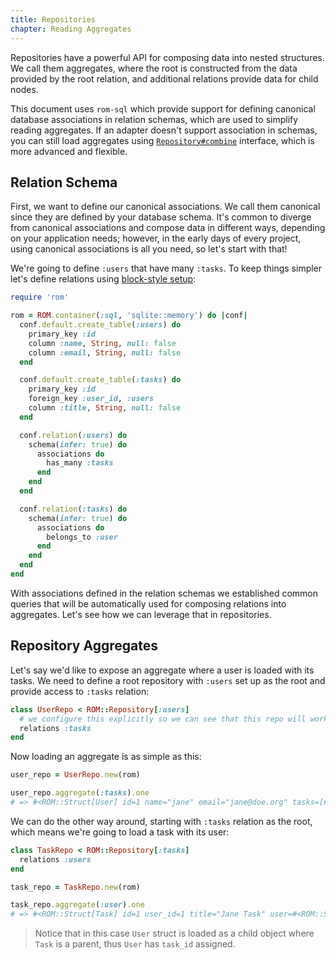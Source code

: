 ```yaml
---
title: Repositories
chapter: Reading Aggregates
---
```


Repositories have a powerful API for composing data into nested structures. We
call them aggregates, where the root is constructed from the data provided by the
root relation, and additional relations provide data for child nodes.

This document uses `rom-sql` which provide support for defining canonical database
associations in relation schemas, which are used to simplify reading aggregates.
If an adapter doesn't support association in schemas, you can still load aggregates
using [`Repository#combine`](/learn/repositories/combine-interface) interface,
which is more advanced and flexible.

## Relation Schema

First, we want to define our canonical associations. We call them canonical since
they are defined by your database schema. It's common to diverge from canonical
associations and compose data in different ways, depending on your application needs;
however, in the early days of every project, using canonical associations is all
you need, so let's start with that!

We're going to define `:users` that have many `:tasks`. To keep things simpler
let's define relations using [block-style setup](/getting-started/block-style-setup):

``` ruby
require 'rom'

rom = ROM.container(:sql, 'sqlite::memory') do |conf|
  conf.default.create_table(:users) do
    primary_key :id
    column :name, String, null: false
    column :email, String, null: false
  end

  conf.default.create_table(:tasks) do
    primary_key :id
    foreign_key :user_id, :users
    column :title, String, null: false
  end

  conf.relation(:users) do
    schema(infer: true) do
      associations do
        has_many :tasks
      end
    end
  end

  conf.relation(:tasks) do
    schema(infer: true) do
      associations do
        belongs_to :user
      end
    end
  end
end
```

With associations defined in the relation schemas we established common queries
that will be automatically used for composing relations into aggregates. Let's
see how we can leverage that in repositories.

## Repository Aggregates

Let's say we'd like to expose an aggregate where a user is loaded with its tasks.
We need to define a root repository with `:users` set up as the root and provide
access to `:tasks` relation:

``` ruby
class UserRepo < ROM::Repository[:users]
  # we configure this explicitly so we can see that this repo will work with tasks relation too
  relations :tasks
end
```

Now loading an aggregate is as simple as this:

``` ruby
user_repo = UserRepo.new(rom)

user_repo.aggregate(:tasks).one
# => #<ROM::Struct[User] id=1 name="jane" email="jane@doe.org" tasks=[#<ROM::Struct[Task] id=1 user_id=1 title="Jane Task">]>
```

We can do the other way around, starting with `:tasks` relation as the root, which
means we're going to load a task with its user:

``` ruby
class TaskRepo < ROM::Repository[:tasks]
  relations :users
end

task_repo = TaskRepo.new(rom)

task_repo.aggregate(:user).one
# => #<ROM::Struct[Task] id=1 user_id=1 title="Jane Task" user=#<ROM::Struct[User] id=1 name="jane" email="jane@doe.org" task_id=1>>
```

> Notice that in this case `User` struct is loaded as a child object where `Task`
> is a parent, thus `User` has `task_id` assigned.
